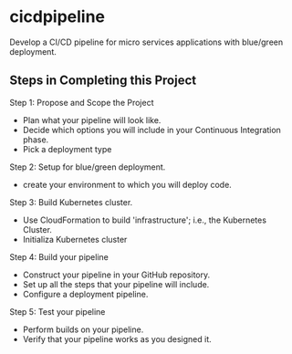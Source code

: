 # cicdpipeline
Develop a CI/CD pipeline for micro services applications with blue/green deployment.


## Steps in Completing this Project

Step 1: Propose and Scope the Project

- Plan what your pipeline will look like.
- Decide which options you will include in your Continuous Integration phase.
- Pick a deployment type 

Step 2: Setup for blue/green deployment.

- create your environment to which you will deploy code.


Step 3: Build Kubernetes cluster.
- Use CloudFormation to build 'infrastructure'; i.e., the Kubernetes Cluster.
- Initializa Kubernetes cluster

Step 4: Build your pipeline

- Construct your pipeline in your GitHub repository.
- Set up all the steps that your pipeline will include.
- Configure a deployment pipeline.

Step 5: Test your pipeline

- Perform builds on your pipeline.
- Verify that your pipeline works as you designed it.
